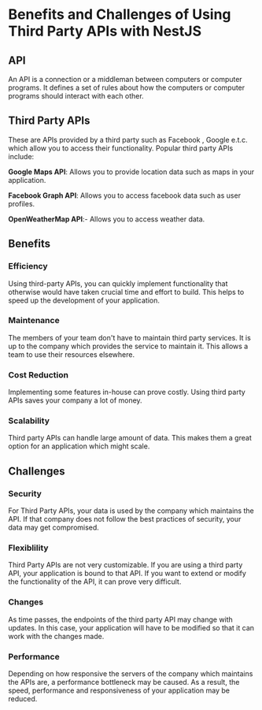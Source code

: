 
# Benefits and Challenges of Using Third Party APIs with NestJS

## API

An API is a connection or a middleman between computers or computer programs. It defines a set of rules about how the computers or computer programs should interact with each other. 

## Third Party APIs

These are APIs provided by a third party such as Facebook , Google e.t.c. which allow you to access their functionality. Popular third party APIs include:

**Google Maps API**:  Allows you to provide location data such as maps in your application.

**Facebook Graph API**:  Allows you to access facebook data such as user profiles.

**OpenWeatherMap API**:- Allows you to access weather data.





## Benefits

### Efficiency

Using third-party APIs, you can quickly implement functionality that otherwise would have taken crucial time and effort to build. This helps to speed up the development of your application.


### Maintenance

The members of your team don't have to maintain third party services. It is up to the company which provides the service to maintain it. This allows a team to use their resources elsewhere.

### Cost Reduction

Implementing some features in-house can prove costly. Using third party APIs saves your company a lot of money.

### Scalability

Third party APIs can handle large amount of data. This makes them a great option for an application which might scale.

## Challenges

### Security

For Third Party APIs, your data is used by the company which maintains the API. If that company does not follow the best practices of security, your data may get compromised.

### Flexiblility

Third Party APIs are not very customizable. If you are using a third party API, your application is bound to that API. If you want to extend or modify the functionality of the API, it can prove very difficult.

### Changes

As time passes, the endpoints of the third party API may change with updates. In this case, your application will have to be modified so that it can work with the changes made. 

### Performance

Depending on how responsive the servers of the company which maintains the APIs are, a performance bottleneck may be caused. As a result, the speed, performance and responsiveness of your application may be reduced.





